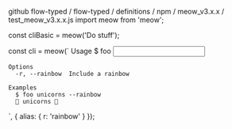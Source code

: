 
github
flow-typed / flow-typed / definitions / npm / meow_v3.x.x / test_meow_v3.x.x.js
import meow from 'meow';

const cliBasic = meow('Do stuff');

const cli = meow(`
  Usage
      $ foo <input>

    Options
      -r, --rainbow  Include a rainbow

    Examples
      $ foo unicorns --rainbow
      🌈 unicorns 🌈
`, {
  alias: {
    r: 'rainbow'
  }
});
